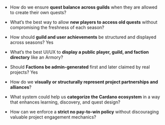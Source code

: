 - How do we ensure **quest balance across guilds** when they are allowed to create their own quests?

- What’s the best way to allow **new players to access old quests** without compromising the freshness of each season?

- How should **guild and user achievements** be structured and displayed across seasons?
	Yes

- What’s the best UI/UX to **display a public player, guild, and faction directory** like an Armory?

- Should **Factions be admin-generated** first and later claimed by real projects?
	Yes

- How do we **visually or structurally represent project partnerships and alliances**?

- What system could help us **categorize the Cardano ecosystem** in a way that enhances learning, discovery, and quest design?

- How can we enforce a **strict no pay-to-win policy** without discouraging valuable project engagement mechanics?



